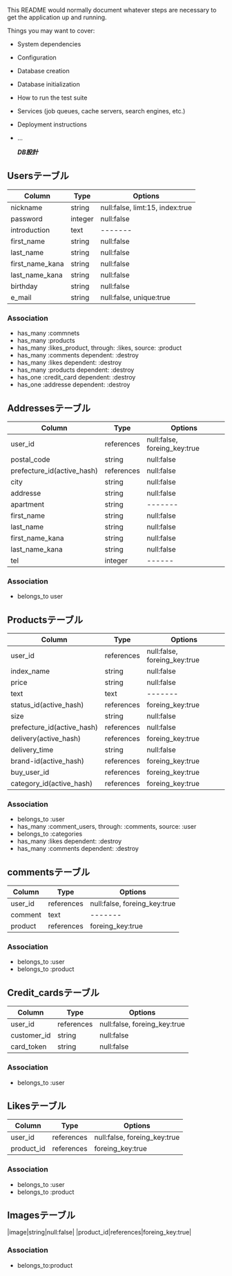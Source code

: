 <!-- # README -->

This README would normally document whatever steps are necessary to get the
application up and running.

Things you may want to cover:

<!-- * Ruby version -->

* System dependencies

* Configuration

* Database creation

* Database initialization

* How to run the test suite

* Services (job queues, cache servers, search engines, etc.)

* Deployment instructions

* ...

  ***DB設計***

## Usersテーブル
  |Column|Type|Options|
  |------|----|-------|
  |nickname|string|null:false, limt:15, index:true|
  |password|integer|null:false|
  |introduction|text|-------|
  |first_name|string|null:false|
  |last_name|string|null:false|
  |first_name_kana|string|null:false|
  |last_name_kana|string|null:false|
  |birthday|string|null:false|
  |e_mail|string|null:false, unique:true|
### Association
- has_many :commnets
- has_many :products
- has_many :likes_product, through: :likes, source: :product
- has_many :comments dependent: :destroy
- has_many :likes dependent: :destroy
- has_many :products dependent: :destroy
- has_one :credit_card dependent: :destroy
- has_one :addresse dependent: :destroy
## Addressesテーブル
  |Column|Type|Options|
  |------|----|-------|
  |user_id|references|null:false, foreing_key:true|
  |postal_code|string|null:false|
  |prefecture_id(active_hash)|references|null:false|
  |city|string|null:false|
  |addresse|string|null:false|
  |apartment|string|-------|
  |first_name|string|null:false|
  |last_name|string|null:false|
  |first_name_kana|string|null:false|
  |last_name_kana|string|null:false|
  |tel|integer|------|
### Association
- belongs_to user
## Productsテーブル
  |Column|Type|Options|
  |------|----|-------|
  |user_id|references|null:false, foreing_key:true|
  |index_name|string|null:false|
  |price|string|null:false|
  |text|text|-------|
  |status_id(active_hash)|references|foreing_key:true|
  |size|string|null:false|
  |prefecture_id(active_hash)|references|null:false|
  |delivery(active_hash)|references|foreing_key:true|
  |delivery_time|string|null:false|
  |brand-id(active_hash)|references|foreing_key:true|
  |buy_user_id|references|foreing_key:true|
  |category_id(active_hash)|references|foreing_key:true|
### Association
- belongs_to :user
- has_many :comment_users, through: :comments, source: :user
- belongs_to :categories
- has_many :likes dependent: :destroy
- has_many :comments dependent: :destroy
## commentsテーブル
  |Column|Type|Options|
  |------|----|-------|
  |user_id|references|null:false, foreing_key:true|
  |comment|text|-------|
  |product|references|foreing_key:true|
### Association
- belongs_to :user
- belongs_to :product
## Credit_cardsテーブル
  |Column|Type|Options|
  |------|----|-------|
  |user_id|references|null:false, foreing_key:true|
  |customer_id|string|null:false|
  |card_token|string|null:false|
### Association
- belongs_to :user
## Likesテーブル
  |Column|Type|Options|
  |------|----|-------|
  |user_id|references|null:false, foreing_key:true|
  |product_id|references|foreing_key:true|
### Association
- belongs_to :user
- belongs_to :product
## Imagesテーブル
  |image|string|null:false|
  |product_id|references|foreing_key:true|
### Association
- belongs_to:product